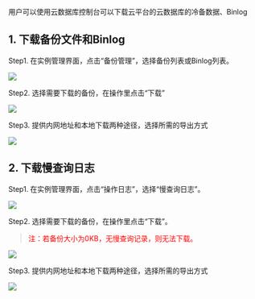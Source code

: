 用户可以使用云数据库控制台可以下载云平台的云数据库的冷备数据、Binlog

## 1. 下载备份文件和Binlog

Step1. 在实例管理界面，点击“备份管理”，选择备份列表或Binlog列表。

![](http://imgcache.tce.fsphere.cn/static/mccdn.qcloud.com/img568139a011f25.png)

Step2. 选择需要下载的备份，在操作里点击“下载”

![](http://imgcache.tce.fsphere.cn/static/mccdn.qcloud.com/img568139aed98e2.png)

Step3. 提供内网地址和本地下载两种途径，选择所需的导出方式

![](http://imgcache.tce.fsphere.cn/static/mccdn.qcloud.com/img568139bce3e38.png)

## 2. 下载慢查询日志

Step1. 在实例管理界面，点击“操作日志”，选择“慢查询日志”。

![](http://imgcache.tce.fsphere.cn/static/mccdn.qcloud.com/img5681f69954e8c.png)

Step2. 选择需要下载的备份，在操作里点击“下载”。

><span style = "color:#F00"> 注：若备份大小为0KB，无慢查询记录，则无法下载。 </span>

![](http://imgcache.tce.fsphere.cn/static/mccdn.qcloud.com/img5681f6a7b28b5.png)

Step3. 提供内网地址和本地下载两种途径，选择所需的导出方式

![](http://imgcache.tce.fsphere.cn/static/mccdn.qcloud.com/img5681f6aebb6e4.png)
